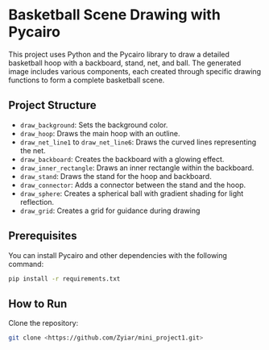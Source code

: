 # Basketball Scene Drawing with Pycairo

This project uses Python and the Pycairo library to draw a detailed basketball hoop with a backboard, stand, net, and ball. The generated image includes various components, each created through specific drawing functions to form a complete basketball scene.

## Project Structure

- `draw_background`: Sets the background color.
- `draw_hoop`: Draws the main hoop with an outline.
- `draw_net_line1` to `draw_net_line6`: Draws the curved lines representing the net.
- `draw_backboard`: Creates the backboard with a glowing effect.
- `draw_inner_rectangle`: Draws an inner rectangle within the backboard.
- `draw_stand`: Draws the stand for the hoop and backboard.
- `draw_connector`: Adds a connector between the stand and the hoop.
- `draw_sphere`: Creates a spherical ball with gradient shading for light reflection.
- `draw_grid`: Creates a grid for guidance during drawing


## Prerequisites

You can install Pycairo and other dependencies with the following command:

```bash
pip install -r requirements.txt
```

## How to Run

Clone the repository:

```bash
git clone <https://github.com/Zyiar/mini_project1.git>
```

